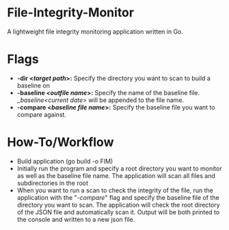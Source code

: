 # File-Integrity-Monitor
A lightweight file integrity monitoring application written in Go.

# Flags
- **-dir \<*target path*\>:** Specify the directory you want to scan to build a baseline on
- **-baseline \<*outfile name*\>:** Specify the name of the baseline file. *_baseline\<current date\>* will be appended to the file name.
- **-compare \<*baseline file name*\>:** Specify the baseline file you want to compare against.

# How-To/Workflow
- Build application (go build -o FIM)
- Initially run the program and specify a root directory you want to monitor as well as the baseline file name. The application will scan all files and subdirectories in the root
- When you want to run a scan to check the integrity of the file, run the application with the "*-compare*" flag and specify the baseline file of the directory you want to scan. The application will check the root directory of the JSON file and automatically scan it. Output will be both printed to the console and written to a new json file.

